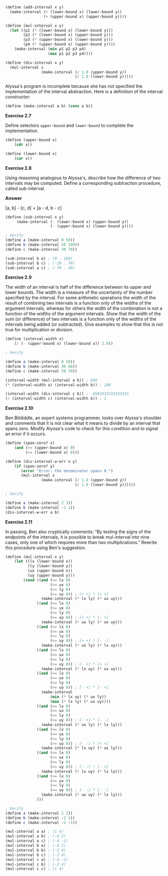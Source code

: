 ```scheme
(define (add-interval x y)
  (make-interval (+ (lower-bound x) (lower-bound y))
                 (+ (upper-bound x) (upper-bound y))))

(define (mul-interval x y)
  (let ((p1 (* (lower-bound x) (lower-bound y)))
        (p2 (* (lower-bound x) (upper-bound y)))
        (p3 (* (upper-bound x) (lower-bound y)))
        (p4 (* (upper-bound x) (upper-bound y))))
    (make-interval (min p1 p2 p3 p4)
                   (max p1 p2 p3 p4))))

(define (div-interval x y)
  (mul-interval x 
                (make-interval (/ 1.0 (upper-bound y))
                               (/ 1.0 (lower-bound y)))))
```

Alyssa's program is incomplete because she has not specified the implementation of the interval abstraction. Here is a definition of the interval constructor:

```scheme
(define (make-interval a b) (cons a b))
```

**Exercise 2.7**

Define selectors `upper-bound` and `lower-bound` to complete the implementation.

```scheme
(define (upper-bound x)
    (cdr x))

(define (lower-bound x)
    (car x))
```

**Exercise 2.8**

Using reasoning analogous to Alyssa's, describe how the difference of two intervals may be computed. Define a corresponding subtraction procedure, called sub-interval.

**Answer**

[a, b] - [c, d] = [a - d, b - c]

```scheme
(define (sub-interval x y)
     (make-interval (- (lower-bound x) (upper-bound y))
                    (- (upper-bound x) (lower-bound y))))

; Verify
(define a (make-interval 0 50))
(define b (make-interval 50 100))
(define c (make-interval 30 70))

(sub-interval b a) ; (0 . 100)
(sub-interval b c) ; (-20 . 70)
(sub-interval a c) ; (-70 . 20)
```

**Exercise 2.9**

The width of an interval is half of the difference between its upper and lower bounds. The width is a measure of the uncertainty of the number specified by the interval. For some arithmetic operations the width of the result of combining two intervals is a function only of the widths of the argument intervals, whereas for others the width of the combination is not a function of the widths of the argument intervals. Show that the width of the sum (or difference) of two intervals is a function only of the widths of the intervals being added (or subtracted). Give examples to show that this is not true for multiplication or division.

```scheme
(define (interval-width x)
    (/ (- (upper-bound x) (lower-bound x)) 2.0))

; Verify

(define a (make-interval 0 20))
(define b (make-interval 40 60))
(define c (make-interval 50 70))

(interval-width (mul-interval a b)) ; 600
(* (interval-width a) (interval-width b)) ; 100

(interval-width (div-interval c b)) ; .4583333333333333
(/ (interval-width c) (interval-width b)) ; 1
```

**Exercise 2.10**

Ben Bitdiddle, an expert systems programmer, looks over Alyssa's shoulder and comments that it is not clear what it means to divide by an interval that spans zero. Modify Alyssa's code to check for this condition and to signal an error if it occurs.

```scheme
(define (span-zero? x)
    (and (>= (upper-bound x) 0)
         (<= (lower-bound x) 0)))

(define (div-interval-w-err x y)
    (if (span-zero? y)
       (error "Error: the denominator spans 0.")
       (mul-interval x 
                (make-interval (/ 1.0 (upper-bound y))
                               (/ 1.0 (lower-bound y))))))

; Verify

(define a (make-interval 2 3))
(define b (make-interval -1 1))
(div-interval-w-err a b)
```

**Exercise 2.11**

In passing, Ben also cryptically comments: “By testing the signs of the endpoints of the intervals, it is possible to break mul-interval into nine cases, only one of which requires more than two multiplications.” Rewrite this procedure using Ben's suggestion.

```scheme
(define (mul-interval x y)
    (let ((lx (lower-bound x))
          (ly (lower-bound y))
          (ux (upper-bound x))
          (uy (upper-bound y)))
        (cond ((and (>= lx 0)
                    (>= ux 0)
                    (>= ly 0)
                    (>= uy 0)) ; [+ +] * [+ +]
                (make-interval (* lx ly) (* ux uy)))
              ((and (>= lx 0)
                    (>= ux 0)
                    (<= ly 0)
                    (>= uy 0)) ; [+ +] * [- +]
                (make-interval (* ux ly) (* ux uy)))
              ((and (>= lx 0)
                    (>= ux 0)
                    (<= ly 0)
                    (<= uy 0)) ; [+ +] * [- -]
                (make-interval (* ux ly) (* lx uy)))
              ((and (<= lx 0)
                    (>= ux 0)
                    (>= ly 0)
                    (>= uy 0)) ; [- +] * [+ +]
                (make-interval (* lx uy) (* ux uy)))
              ((and (<= lx 0)
                    (>= ux 0)
                    (<= ly 0)
                    (>= uy 0)) ; [- +] * [- +]
                (make-interval
                    (min (* lx uy) (* ux ly))
                    (max (* lx ly) (* ux uy))))
              ((and (<= lx 0)
                    (>= ux 0)
                    (<= ly 0)
                    (<= uy 0)) ; [- +] * [- -]
                (make-interval (* ux ly) (* lx ly)))
              ((and (<= lx 0)
                    (<= ux 0)
                    (>= ly 0)
                    (>= uy 0)) ; [- -] * [+ +]
                (make-interval (* lx uy) (* ux ly)))
              ((and (<= lx 0)
                    (<= ux 0)
                    (<= ly 0)
                    (>= uy 0)) ; [- -] * [- +]
                (make-interval (* lx uy) (* lx ly)))
              ((and (<= lx 0)
                    (<= ux 0)
                    (<= ly 0)
                    (<= uy 0)) ; [- -] * [- -]
                (make-interval (* ux uy) (* lx ly)))
              )))

; Verify
(define a (make-interval 1 2))
(define b (make-interval -2 1))
(define c (make-interval -2 -1))

(mul-interval a a) ; (1 4)
(mul-interval a b) ; (-4 2)
(mul-interval a c) ; (-4 -1)
(mul-interval b a) ; (-4 2)
(mul-interval b b) ; (-2 4)
(mul-interval b c) ; (-2 4)
(mul-interval c a) ; (-4 -1)
(mul-interval c b) ; (-2 4)
(mul-interval c c) ; (1 4)
```
